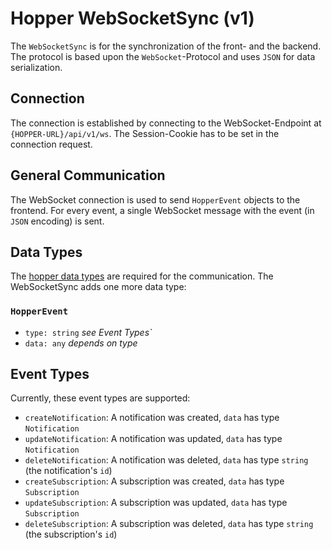 # Hopper WebSocketSync (v1)
The `WebSocketSync` is for the synchronization of the front- and the backend. The protocol is based upon 
the `WebSocket`-Protocol and uses `JSON` for data serialization.

## Connection
The connection is established by connecting to the WebSocket-Endpoint at `{HOPPER-URL}/api/v1/ws`. 
The Session-Cookie has to be set in the connection request.

## General Communication
The WebSocket connection is used to send `HopperEvent` objects to the frontend. For every event, a single 
WebSocket message with the event (in `JSON` encoding) is sent.

## Data Types
The [hopper data types](./dataTypes.md) are required for the communication. The WebSocketSync adds one more data type:
### `HopperEvent`
  - `type: string` _see Event Types`_ 
  - `data: any` _depends on type_ 

## Event Types
Currently, these event types are supported:
  - `createNotification`: A notification was created, `data` has type `Notification`
  - `updateNotification`: A notification was updated, `data` has type `Notification`
  - `deleteNotification`: A notification was deleted, `data` has type `string` (the notification's `id`)
  - `createSubscription`: A subscription was created, `data` has type `Subscription`
  - `updateSubscription`: A subscription was updated, `data` has type `Subscription`
  - `deleteSubscription`: A subscription was deleted, `data` has type `string` (the subscription's `id`)
